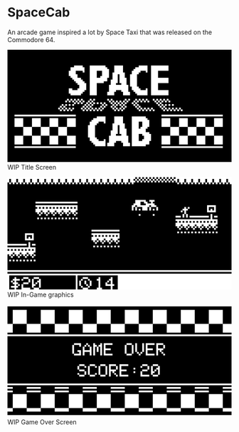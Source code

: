 # SpaceCab
An arcade game inspired a lot by Space Taxi that was released on the Commodore 64.

![Screenshot](/Assets/TitleScreen.png)WIP Title Screen

![Screenshot](/Assets/GamePlayScreen.png)WIP In-Game graphics

![Screenshot](/Assets/GameOverScreen.png)WIP Game Over Screen
